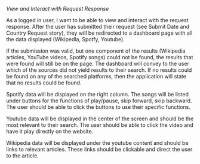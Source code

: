 *View and Interact with Request Response*

As a logged in user, I want to be able to view and interact with the request response. After the user has submitted their request (see Submit Date and Country Request story), they will be redirected to a dashboard page with all the data displayed (Wikipedia, Spotfy, Youtube). 

If the submission was valid, but one component of the results (Wikipedia articles, YouTube videos, Spotify songs) could not be found, the results that were found will still be on the page. The dashboard will convey to the user which of the sources did not yield results to their search. If no results could be found on any of the searched platforms, then the application will state that no results could be found.

Spotify data will be displayed on the right column. The songs will be listed under buttons for the functions of play/pause, skip forward, skip backward. The user should be able to click the buttons to use their specific functions. 

Youtube data will be displayed in the center of the screen and should be the most relevant to their search. The user should be able to click the video and have it play directly on the website. 

Wikipedia data will be displayed under the youtube content and should be links to relevant articles. These links should be clickable and direct the user to the article. 